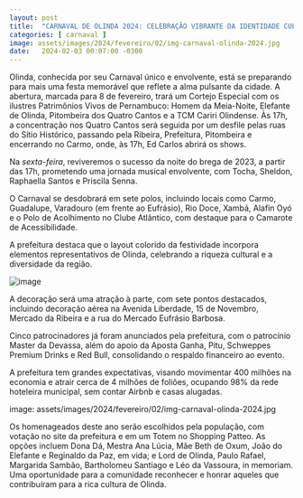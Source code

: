 ```yaml
---
layout: post
title:  "CARNAVAL DE OLINDA 2024: CELEBRAÇÃO VIBRANTE DA IDENTIDADE CULTURAL"
categories: [ carnaval ]
image: assets/images/2024/fevereiro/02/img-carnaval-olinda-2024.jpg
date:   2024-02-03 00:07:00 -0300
---
```


Olinda, conhecida por seu Carnaval único e envolvente, está se preparando para mais uma festa memorável que reflete a alma pulsante da cidade. A abertura, marcada para 8 de fevereiro, trará um Cortejo Especial com os ilustres Patrimônios Vivos de Pernambuco: Homem da Meia-Noite, Elefante de Olinda, Pitombeira dos Quatro Cantos e a TCM Cariri Olindense. Às 17h, a concentração nos Quatro Cantos será seguida por um desfile pelas ruas do Sítio Histórico, passando pela Ribeira, Prefeitura, Pitombeira e encerrando no Carmo, onde, às 17h, Ed Carlos abrirá os shows.

Na _sexta-feira_, reviveremos o sucesso da noite do brega de 2023, a partir das 17h, prometendo uma jornada musical envolvente, com Tocha, Sheldon, Raphaella Santos e Priscila Senna.

O Carnaval se desdobrará em sete polos, incluindo locais como Carmo, Guadalupe, Varadouro (em frente ao Eufrásio), Rio Doce, Xambá, Alafin Oyó e o Polo de Acolhimento no Clube Atlântico, com destaque para o Camarote de Acessibilidade.

A prefeitura destaca que o layout colorido da festividade incorpora elementos representativos de Olinda, celebrando a riqueza cultural e a diversidade da região.

![image](https://github.com/correioolindense/correioolindense.github.io/assets/158768762/858f30d5-07c8-4e29-8126-ef92fa553d23)


A decoração será uma atração à parte, com sete pontos destacados, incluindo decoração aérea na Avenida Liberdade, 15 de Novembro, Mercado da Ribeira e a rua do Mercado Eufrásio Barbosa.

Cinco patrocinadores já foram anunciados pela prefeitura, com o patrocínio Master da Devassa, além do apoio da Aposta Ganha, Pitu, Schweppes Premium Drinks e Red Bull, consolidando o respaldo financeiro ao evento.

A prefeitura tem grandes expectativas, visando movimentar 400 milhões na economia e atrair cerca de 4 milhões de foliões, ocupando 98% da rede hoteleira municipal, sem contar Airbnb e casas alugadas.

image: assets/images/2024/fevereiro/02/img-carnaval-olinda-2024.jpg

Os homenageados deste ano serão escolhidos pela população, com votação no site da prefeitura e em um Totem no Shopping Patteo. As opções incluem Dona Dá, Mestra Ana Lúcia, Mãe Beth de Oxum, João do Elefante e Reginaldo da Paz, em vida; e Lord de Olinda, Paulo Rafael, Margarida Sambão, Bartholomeu Santiago e Léo da Vassoura, in memoriam. Uma oportunidade para a comunidade reconhecer e honrar aqueles que contribuíram para a rica cultura de Olinda.
